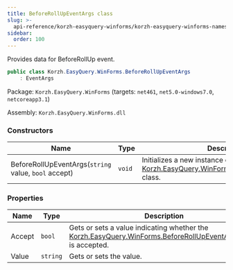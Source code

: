 ```yaml
---
title: BeforeRollUpEventArgs class
slug: >-
  api-reference/korzh-easyquery-winforms/korzh-easyquery-winforms-namespace/beforerollupeventargs-class
sidebar:
  order: 100
---
```


Provides data for BeforeRollUp event.
```csharp
public class Korzh.EasyQuery.WinForms.BeforeRollUpEventArgs
    : EventArgs

```
Package: `Korzh.EasyQuery.WinForms` (targets: `net461`, `net5.0-windows7.0`, `netcoreapp3.1`)

Assembly: `Korzh.EasyQuery.WinForms.dll`

### Constructors

| Name | Type | Description | 
| --- | --- | --- | 
| BeforeRollUpEventArgs(`string` value, `bool` accept) | `void` | Initializes a new instance of the [Korzh.EasyQuery.WinForms.BeforeRollUpEventArgs](///////////////easyquery/docs/api-reference/korzh-easyquery-winforms/korzh-easyquery-winforms-namespace/beforerollupeventargs-class) class. | 


### Properties

| Name | Type | Description | 
| --- | --- | --- | 
| Accept | `bool` | Gets or sets a value indicating whether the [Korzh.EasyQuery.WinForms.BeforeRollUpEventArgs.Value](///////////////easyquery/docs/api-reference/korzh-easyquery-winforms/korzh-easyquery-winforms-namespace/beforerollupeventargs-class) is accepted. | 
| Value | `string` | Gets or sets the value. |
